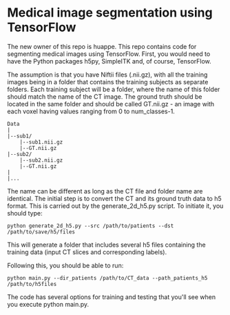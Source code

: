 
# Medical image segmentation using TensorFlow
The new owner of this repo is huappe. This repo contains code for segmenting medical images using TensorFlow.
First, you would need to have the Python packages h5py, SimpleITK and, of course, TensorFlow.

The assumption is that you have Niftii files (.nii.gz), with all the training images being in a folder that contains the training subjects as separate folders. Each training subject will be a folder, where the name of this folder should match the name of the CT image. The ground truth should be located in the same folder and should be called GT.nii.gz - an image with each voxel having values ranging from 0 to num_classes-1.
```
Data
|
|--sub1/
    |--sub1.nii.gz
    |--GT.nii.gz
|--sub2/
    |--sub2.nii.gz
    |--GT.nii.gz
|
|...
```
The name can be different as long as the CT file and folder name are identical.
The initial step is to convert the CT and its ground truth data to h5 format. This is carried out by the generate_2d_h5.py script. To initiate it, you should type:

    python generate_2d_h5.py --src /path/to/patients --dst /path/to/save/h5/files

This will generate a folder that includes several h5 files containing the training data (input CT slices and corresponding labels).

Following this, you should be able to run:

    python main.py --dir_patients /path/to/CT_data --path_patients_h5 /path/to/h5files

The code has several options for training and testing that you'll see when you execute python main.py.